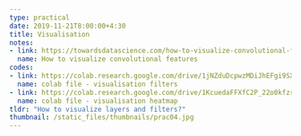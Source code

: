 ```yaml
---
type: practical
date: 2019-11-21T8:00:00+4:30
title: Visualisation
notes:  
- link: https://towardsdatascience.com/how-to-visualize-convolutional-features-in-40-lines-of-code-70b7d87b0030
  name: How to visualize convolutional features
codes: 
- link: https://colab.research.google.com/drive/1jNZduDcpwzMDiJhEFgi9SXOl0H18wlRU
  name: colab file - visualisation filters
- link: https://colab.research.google.com/drive/1KcuedaFFXfC2P_22o0kfzr2RXHqtp36v
  name: colab file - visualisation heatmap
tldr: "How to visualize layers and filters?"
thumbnail: /static_files/thumbnails/prac04.jpg
---
```

